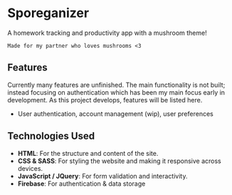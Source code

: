 # Sporeganizer

A homework tracking and productivity app with a mushroom theme!

`Made for my partner who loves mushrooms <3`

## Features

Currently many features are unfinished. The main functionality is not built; instead focusing on authentication which has been my main focus early in development. As this project develops, features will be listed here.

- User authentication, account management (wip), user preferences

## Technologies Used

- **HTML**: For the structure and content of the site.
- **CSS & SASS**: For styling the website and making it responsive across devices.
- **JavaScript / JQuery**: For form validation and interactivity.
- **Firebase**: For authentication & data storage
